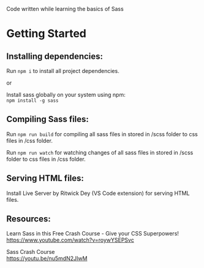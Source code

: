 Code written while learning the basics of Sass

# Getting Started

## Installing dependencies:

Run `npm i` to install all project dependencies.

or

Install sass globally on your system using npm:  
`npm install -g sass`

## Compiling Sass files:

Run `npm run build` for compiling all sass files in stored in /scss folder to css files in /css folder.

Run `npm run watch` for watching changes of all sass files in stored in /scss folder to css files in /css folder.

## Serving HTML files:

Install Live Server by Ritwick Dey (VS Code extension) for serving HTML files.

## Resources:

Learn Sass in this Free Crash Course - Give your CSS Superpowers!  
https://www.youtube.com/watch?v=roywYSEPSvc

Sass Crash Course  
https://youtu.be/nu5mdN2JIwM
